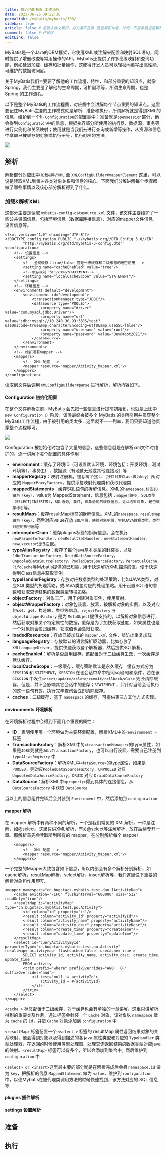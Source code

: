 ```yaml
---
title: 核心功能拆解 工作流程
date: 2023-06-25 09:22:36
permalink: /mybatis/mybatis/300/
sidebar: true
article: false # 是否未非文章页，非文章不显示 面包屑和作者、时间，不显示最近更新栏，不会参与到最近更新文章的数据计算中
comment: false # 评论区
editLink: false
---
```


MyBatis是一个Java的ORM框架，它使用XML或注解来配置和映射SQL语句，同时提供了增删改查等常用操作的API。Mybatis还提供了许多高级映射和查询功能，例如延迟加载、缓存和批量操作，这使得开发人员可以轻松地编写出高性能、可维护的数据访问层。

关于MyBatis我们主要要了解他的工作流程，特性，和部分重要的知识点，就像Spring，我们主要是了解他的生命周期，可扩展项等，所谓生命周期，也是Spring 的工作流程。

以下是整个MyBatis的工作流程图，对应图中会讲解每个节点重要的知识点。这里要记住MyBatis主要的工作模式就是解析、准备和执行，所谓解析就是得到XML的信息，维护到一个叫 `Configuration`的配置类中；准备就是`opensession`部分，他会得到`Configuration`中的信息，根据执行部分所使用的执行器，数据源，事务等进行实例化和关系映射；使用就是当我们去进行查询或新增等操作，从资源和信息中拿取已被缓存的对象或执行器等，执行对应的方法。

![](/assets/img/mybatis/300/img_1.png)

## 解析
解析部分对应图中 `加载&解析XML` 至 `XMLConfigBuilder#mapperElement` 这里，可以说是读取XML到维护各类对象关系和信息的核心。下面我们分解讲解每个步骤都做了哪些事情以及核心部分解析得到了什么。

### 加载&解析XML
这部分主要是读取 `mybatis-config-datasource.xml` 文件，该文件主要维护了一些公共资源信息，包括环境信息（数据库连接信息），对应的mapper文件信息，设置信息等。
```
<?xml version="1.0" encoding="UTF-8"?>
<!DOCTYPE configuration PUBLIC "-//mybatis.org//DTD Config 3.0//EN"
        "http://mybatis.org/dtd/mybatis-3-config.dtd">
<configuration>
    <!-- 设置信息 -->
    <settings>
        <!-- 全局缓存：true/false 管理一级缓存和二级缓存的是否使用 -->
        <setting name="cacheEnabled" value="true"/>
        <!--缓存级别：SESSION/STATEMENT-->
        <setting name="localCacheScope" value="STATEMENT"/>
    </settings>
    <!-- 环境信息 -->
    <environments default="development">
        <environment id="development">
            <transactionManager type="JDBC"/>
            <dataSource type="POOLED">
                <property name="driver" value="com.mysql.jdbc.Driver"/>
                <property name="url" value="jdbc:mysql://10.240.30.93:3306/test?useUnicode=true&amp;characterEncoding=utf8&amp;useSSL=false"/>
                <property name="username" value="root"/>
                <property name="password" value="Dev@root2021"/>
            </dataSource>
        </environment>
    </environments>
    <!-- 维护所有mapper -->
    <mappers>
        <!-- XML 配置 -->
        <mapper resource="mapper/Activity_Mapper.xml"/>
    </mappers>
</configuration>
```
读取到文件后调用 `XMLConfigBuilder#parse` 进行解析，解析内容如下。

#### Configuration 初始化配置
在整个文件解析之前，MyBatis 会先把一些信息进行提前初始化，也就是上图中 `new Configuration（）`阶段，该类最终会被多个 MyBatis 的类所引用并贯穿整个MyBatis工作流程，由于被引用的类太多，这里就不一一列举，我们只要知道他贯穿整个流程即可。

![](/assets/img/mybatis/300/img.png)

Configuration 被初始化时包含了大量的信息，这些信息就是在解析xml文件时维护的，逐一讲解下每个配置的具体作用：
* **environment**：缓存了环境ID（可设置默认环境，环境包括：开发环境、测试环境等），事务工厂，数据源（有池或无池或其他连接池）等
* **mapperRegistry**：映射注册机，缓存每个接口（`接口对象Class做为key`）所对应的 `MapperProxyFactory`，提供添加映射代理类和获取代理类
* **mappedStatements**：缓存SQL语句的拆解信息。XML的`namespace.标签ID做为（key）`，value为 MappedStatement，信息包括：`mapper路径`，`SQL类型（SELECT|INSERT等）`，`SQL语句`，`条件`，`该条语句的缓存信息`，`返回结果对象`，`是否缓存标志`等。
* **resultMaps**：缓存resultMap标签的拆解信息。XML的`namespace.resultMap做为（key）`，然后对应value存放 `SQL字段，映射对象字段，字段JAVA数据类型，类型对应的执行器`等
* **interceptorChain**：缓存plugins标签的拆解信息。会在执行`newParameterHandler，newResultSetHandler，newStatementHandler，newExecutor`进行拦截。
* **typeAliasRegistry**：缓存了每个java基本类型的封装类，以及`JdbcTransactionFactory，DruidDataSourceFactory，UnpooledDataSourceFactory，PooledDataSourceFactory，PerpetualCache，FifoCache`等Mybatis提供的已知类，用于快速解析XML描述的值，便于快速得到Class信息并获取实例。
* **typeHandlerRegistry**：存放对应数据类型的处理策略，比如JAVA类型，对应SQL类型的处理策略，或JAVA类型对应的处理策略。用于设置SQL语句参数和获取查询结果的数据类型转换策略。
* **objectFactory**：对象工厂，用于创建对象实例，使用反射。
* **objectWrapperFactory**：对象包装器，放着，被解析对象的实例，以及对应的set，get，构造器，类型等信息。`objectFactory` 与 `objectWrapperFactory` 是为 `MetaObject`提供支持的，以解析对象信息进行，然后获取对象某个特定属性的数据，缓存是为了加快获取速度，如果属性也是一个对象则会递归缓存，获取值也会递归获取。
* **loadedResources**：存放已被加载的 `mapper.xml` 文件，以防止重复加载
* **languageRegistry**：存放默认的语言解析驱动器，比如存放了`XMLLanguageDriver`，提供快速获取这个解析器，然后提供SQL解析。
* **cacheEnabled**：解析是否启用缓存，该配置对于二级缓存生效，一次缓存是默认缓存。
* **localCacheScope**：一级缓存，缓存策略默认是永久缓存，缓存方式分为 `SESSION` 和 `STATEMENT`，`SESSION` 在该会话中命中相同sql语句和条件，若在该 `SESSION` 中发生`insert/update/delete/commit/rollback/close` 则会清除缓存，但是，并不会影响其它会话中的缓存；`STATEMENT` ，只针对当前会话执行的这一语句有效，执行完毕查询会立即清除缓存。
* **caches**：二级缓存，基于 `namespace` 的缓存，可提供第三方其他方式实现。

#### environments 环境解析
在环境解析过程中会得到下面几个重要的属性：
* **ID**：表明使用哪一个环境做为主要环境配置，解析XML中的`<environment >`标签
* **TransactionFactory**：解析XML中的`<transactionManager>`的type属性，如果是`JDBC`则就是`JdbcTransactionFactory`，也可以自行设置，需要自己注册到 `typeAliasRegistry` 中
* **DataSourceFactory**：解析XML中`<dataSource>`的type属性，如果是` POOLED`，则对应`PooledDataSourceFactory`，`UNPOOLED` 对应 `UnpooledDataSourceFactory`，`DRUID` 对应 `DruidDataSourceFactory`
* **DataSource**：解析XML中`<property>`得到具体的连接信息，从 `DataSourceFactory` 中获取 `DataSource`

当以上的信息组件完毕后会封装到 `Environment` 中，然后添加到 `configuration`
#### mapper 解析
在 mapper 解析中有两种不同的解析，一个是我们常见的 XML解析，一种是注解，如@select，这里只讲XML解析，有关@select等注解解析，放在后续专开一章。那解析首先会读取所到所有的 mapper，在分别解析每个 mapper
```
    <mappers>
        <!-- XML 配置 -->
        <mapper resource="mapper/Activity_Mapper.xml"/>
    </mappers>
```
一个完整的Mapper大致包含如下信息，所以内部会有多个解析分别解析，如 cache解析，resultMap解析，select解析，insert解析等，我们这里说下重要的解析对象和作用即可。
```
<mapper namespace="cn.bugstack.mybatis.test.dao.IActivityDao">
    <cache eviction="FIFO" flushInterval="600000" size="512" readOnly="true"/>
    <resultMap id="activityMap" type="cn.bugstack.mybatis.test.po.Activity">
        <id column="id" property="id"/>
        <result column="activity_id" property="activityId"/>
        <result column="activity_name" property="activityName"/>
        <result column="activity_desc" property="activityDesc"/>
        <result column="create_time" property="createTime"/>
        <result column="update_time" property="updateTime"/>
    </resultMap>
    <select id="queryActivityById" parameterType="cn.bugstack.mybatis.test.po.Activity" resultMap="activityMap" flushCache="false" useCache="true">
        SELECT activity_id, activity_name, activity_desc, create_time, update_time
        FROM activity
        <trim prefix="where" prefixOverrides="AND | OR" suffixOverrides="and">
            <if test="null != activityId">
                activity_id = #{activityId}
            </if>
        </trim>
    </select>
</mapper>
```
`<cache >` 标签配置于二级缓存，对于缓存也会有单独的一章讲解，这里只讲解析得到的重要类及作用，通过标签会封装一个 `Cache` 对象，该对象以 `namespace` 做为 `cache` 的 `Id`，并把 `Cache` 对象添加到 `configuration` 中

`<resultMap>` 标签配置一个 `<select >` 标签的 resultMap 属性返回结果对象的关系映射，他会得到对象以及得到描述的各 java 属性类型和对应的 `TypeHandler` 类型处理器，在返回的时候使用类型处理器，处理查询返回结果的数据类型对应java的映射。`<resultMap>` 标签可以有多个，所以会添加到集合中，然后维护到 `configuration` 中

`<select> or <insert>`这里最主要的部分就是在解析完成后会把 `namespace.id` 做为 `key`，把解析的信息 `MappedStatement` 做为 `value`，维护到 `configuration ` 中，以便Mybatis在被代理类调用方法的时候快速找到，该方法对应的 SQL 信息等

#### plugins 插件解析

#### settings 设置解析

## 准备

## 执行